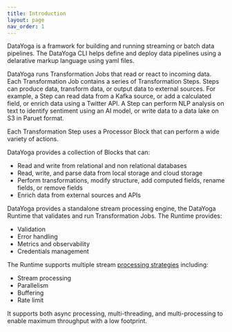 ```yaml
---
title: Introduction
layout: page
nav_order: 1
---
```


DataYoga is a framwork for building and running streaming or batch data pipelines. The DataYoga CLI helps define and deploy data pipelines using a delarative markup language using yaml files.

DataYoga runs Transformation Jobs that read or react to incoming data. Each Transformation Job contains a series of Transformation Steps. Steps can produce data, transform data, or output data to external sources. For example, a Step can read data from a Kafka source, or add a calculated field, or enrich data using a Twitter API. A Step can perform NLP analysis on text to identify sentiment using an AI model, or write data to a data lake on S3 in Paruet format.

Each Transformation Step uses a Processor Block that can perform a wide variety of actions.

DataYoga provides a collection of Blocks that can:

- Read and write from relational and non relational databases
- Read, write, and parse data from local storage and cloud storage
- Perform transformations, modify structure, add computed fields, rename fields, or remove fields
- Enrich data from external sources and APIs

DataYoga provides a standalone stream processing engine, the DataYoga Runtime that validates and run Transformation Jobs. The Runtime provides:

- Validation
- Error handling
- Metrics and observability
- Credentials management

The Runtime supports multiple stream [processing strategies](processing_strategy.md) including:

- Stream processing
- Parallelism
- Buffering
- Rate limit

It supports both async processing, multi-threading, and multi-processing to enable maximum throughput with a low footprint.
